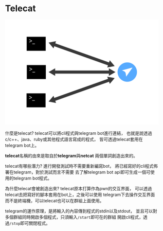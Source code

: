 # Telecat
<p align="center">
  <img src="https://raw.githubusercontent.com/r888800009/telecat/master/img.svg?sanitize=true">
</p>
什麼是telecat? telecat可以將cli程式與telegram bot進行連結，
也就是說透過c/c++、java、ruby或其他程式語言寫成的程式，
皆可透過telecat套用在telegram bot上。

**telecat**名稱的由來是取自於**telegram**與**netcat**
兩個單詞創造出來的。

telecat有哪些潛力? 進行開發測試時不需要重新編寫bot，
將已經寫好的cli程式佈署在telegram，對於測試而言不需要
去了解telegram bot api即可生成一個可使用的telegram bot程式。

為什麼telecat會被創造出來? telecat原本打算作為pwn的交互界面，
可以透過telecat去把寫好的腳本套用在bot上，之後可以使用
telegram下去操作交互界面而不是終端機，可以telecat也可以在群組上面使用。

telegram的運作原理，是將輸入的內容傳到程式的stdin以及stdout，
並且可以對多個群組同時開啟多個程式，只須輸入`/start`即可在的群組
開啟cli程式，透過`/stop`即可關閉程式。
